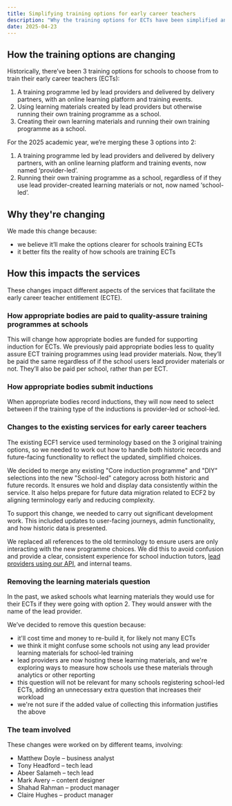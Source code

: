 ```yaml
---
title: Simplifying training options for early career teachers 
description: "Why the training options for ECTs have been simplified and how it's changed the digital services"
date: 2025-04-23
---
```


## How the training options are changing

Historically, there’ve been 3 training options for schools to choose from to train their early career teachers (ECTs): 

1. A training programme led by lead providers and delivered by delivery partners, with an online learning platform and training events. 
2. Using learning materials created by lead providers but otherwise running their own training programme as a school. 
3. Creating their own learning materials and running their own training programme as a school. 

For the 2025 academic year, we’re merging these 3 options into 2: 

1. A training programme led by lead providers and delivered by delivery partners, with an online learning platform and training events, now named ‘provider-led’. 
2. Running their own training programme as a school, regardless of if they use lead provider-created learning materials or not, now named ‘school-led’. 

## Why they're changing

We made this change because: 

* we believe it’ll make the options clearer for schools training ECTs 
* it better fits the reality of how schools are training ECTs 

## How this impacts the services

These changes impact different aspects of the services that facilitate the early career teacher entitlement (ECTE).

### How appropriate bodies are paid to quality-assure training programmes at schools 

This will change how appropriate bodies are funded for supporting induction for ECTs. We previously paid appropriate bodies less to quality assure ECT training programmes using lead provider materials. Now, they’ll be paid the same regardless of if the school users lead provider materials or not. They’ll also be paid per school, rather than per ECT. 

### How appropriate bodies submit inductions

When appropriate bodies record inductions, they will now need to select between if the training type of the inductions is provider-led or school-led.

### Changes to the existing services for early career teachers

The existing ECF1 service used terminology based on the 3 original training options, so we needed to work out how to handle both historic records and future-facing functionality to reflect the updated, simplified choices. 

We decided to merge any existing "Core induction programme" and "DIY" selections into the new "School-led" category across both historic and future records. It ensures we hold and display data consistently within the service. It also helps prepare for future data migration related to ECF2 by aligning terminology early and reducing complexity.  

To support this change, we needed to carry out significant development work. This included updates to user-facing journeys, admin functionality, and how historic data is presented. 

We replaced all references to the old terminology to ensure users are only interacting with the new programme choices. We did this to avoid confusion and provide a clear, consistent experience for school induction tutors, [lead providers using our API](/api-reference/changes-for-the-2025-2026-academic-year.html#changes-to-induction-programme-types), and internal teams. 

### Removing the learning materials question

In the past, we asked schools what learning materials they would use for their ECTs if they were going with option 2. They would answer with the name of the lead provider. 

We’ve decided to remove this question because: 

* it'll cost time and money to re-build it, for likely not many ECTs  
* we think it might confuse some schools not using any lead provider learning materials for school-led training  
* lead providers are now hosting these learning materials, and we're exploring ways to measure how schools use these materials through analytics or other reporting  
* this question will not be relevant for many schools registering school-led ECTs, adding an unnecessary extra question that increases their workload  
* we're not sure if the added value of collecting this information justifies the above 

### The team involved

These changes were worked on by different teams, involving:
 
* Matthew Doyle – business analyst 
* Tony Headford – tech lead  
* Abeer Salameh – tech lead  
* Mark Avery – content designer 
* Shahad Rahman – product manager 
* Claire Hughes – product manager  
